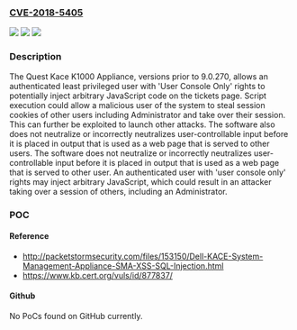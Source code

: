 ### [CVE-2018-5405](https://cve.mitre.org/cgi-bin/cvename.cgi?name=CVE-2018-5405)
![](https://img.shields.io/static/v1?label=Product&message=K1000%20Appliance&color=blue)
![](https://img.shields.io/static/v1?label=Version&message=9.0.270%3C%209.0.270%20&color=brighgreen)
![](https://img.shields.io/static/v1?label=Vulnerability&message=CWE-79&color=brighgreen)

### Description

The Quest Kace K1000 Appliance, versions prior to 9.0.270, allows an authenticated least privileged user with 'User Console Only' rights to potentially inject arbitrary JavaScript code on the tickets page. Script execution could allow a malicious user of the system to steal session cookies of other users including Administrator and take over their session. This can further be exploited to launch other attacks. The software also does not neutralize or incorrectly neutralizes user-controllable input before it is placed in output that is used as a web page that is served to other users. The software does not neutralize or incorrectly neutralizes user-controllable input before it is placed in output that is used as a web page that is served to other user. An authenticated user with 'user console only' rights may inject arbitrary JavaScript, which could result in an attacker taking over a session of others, including an Administrator.

### POC

#### Reference
- http://packetstormsecurity.com/files/153150/Dell-KACE-System-Management-Appliance-SMA-XSS-SQL-Injection.html
- https://www.kb.cert.org/vuls/id/877837/

#### Github
No PoCs found on GitHub currently.

